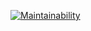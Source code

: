 [![Maintainability](https://api.codeclimate.com/v1/badges/f9bea74710db169be9c3/maintainability)](https://codeclimate.com/github/vitaclear/project-lvl2-s221/maintainability)
